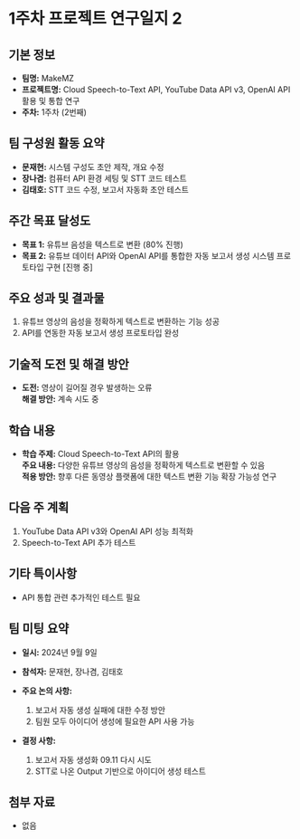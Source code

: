 # 1주차 프로젝트 연구일지 2

## 기본 정보

- **팀명:** MakeMZ
- **프로젝트명:** Cloud Speech-to-Text API, YouTube Data API v3, OpenAI API 활용 및 통합 연구
- **주차:** 1주차 (2번째)

## 팀 구성원 활동 요약

- **문재현:** 시스템 구성도 초안 제작, 개요 수정
- **장나겸:** 컴퓨터 API 환경 세팅 및 STT 코드 테스트
- **김태호:** STT 코드 수정, 보고서 자동화 초안 테스트

## 주간 목표 달성도

- **목표 1:** 유튜브 음성을 텍스트로 변환 (80% 진행)
- **목표 2:** 유튜브 데이터 API와 OpenAI API를 통합한 자동 보고서 생성 시스템 프로토타입 구현 [진행 중]

## 주요 성과 및 결과물

1. 유튜브 영상의 음성을 정확하게 텍스트로 변환하는 기능 성공
2. API를 연동한 자동 보고서 생성 프로토타입 완성

## 기술적 도전 및 해결 방안

- **도전:** 영상이 길어질 경우 발생하는 오류  
  **해결 방안:** 계속 시도 중

## 학습 내용

- **학습 주제:** Cloud Speech-to-Text API의 활용  
  **주요 내용:** 다양한 유튜브 영상의 음성을 정확하게 텍스트로 변환할 수 있음  
  **적용 방안:** 향후 다른 동영상 플랫폼에 대한 텍스트 변환 기능 확장 가능성 연구

## 다음 주 계획

1. YouTube Data API v3와 OpenAI API 성능 최적화
2. Speech-to-Text API 추가 테스트

## 기타 특이사항

- API 통합 관련 추가적인 테스트 필요

## 팀 미팅 요약

- **일시:** 2024년 9월 9일
- **참석자:** 문재현, 장나겸, 김태호
- **주요 논의 사항:**

  1. 보고서 자동 생성 실패에 대한 수정 방안
  2. 팀원 모두 아이디어 생성에 필요한 API 사용 가능

- **결정 사항:**
  1. 보고서 자동 생성화 09.11 다시 시도
  2. STT로 나온 Output 기반으로 아이디어 생성 테스트

## 첨부 자료

- 없음
